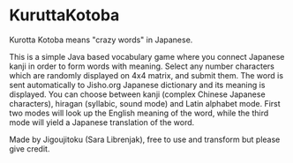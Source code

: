 # KuruttaKotoba

Kurotta Kotoba means "crazy words" in Japanese.

This is a simple Java based vocabulary game where you connect Japanese kanji in order to form words with meaning.
Select any number characters which are randomly displayed on 4x4 matrix, and submit them. The word is sent automatically to Jisho.org Japanese dictionary and its meaning is displayed.
You can choose between kanji (complex Chinese Japanese characters), hiragan (syllabic, sound mode) and Latin alphabet mode. First two modes will look up the English meaning of the word, while the third mode will yield a Japanese translation of the word.

Made by Jigoujitoku (Sara Librenjak), free to use and transform but please give credit.
